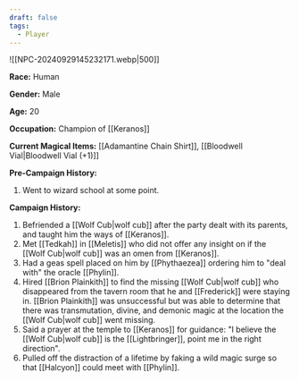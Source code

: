 ```yaml
---
draft: false
tags:
  - Player
---
```

![[NPC-20240929145232171.webp|500]]

**Race:** Human

**Gender:** Male

**Age:** 20

**Occupation:** Champion of [[Keranos]]

**Current Magical Items:** [[Adamantine Chain Shirt]], [[Bloodwell Vial|Bloodwell Vial (+1)]]

**Pre-Campaign History:**

1. Went to wizard school at some point. 

**Campaign History:** 

1. Befriended a [[Wolf Cub|wolf cub]] after the party dealt with its parents, and taught him the ways of [[Keranos]]. 
2. Met [[Tedkah]] in [[Meletis]] who did not offer any insight on if the [[Wolf Cub|wolf cub]] was an omen from [[Keranos]]. 
3. Had a geas spell placed on him by [[Phythaezea]] ordering him to "deal with" the oracle [[Phylin]]. 
4. Hired [[Brion Plainkith]] to find the missing [[Wolf Cub|wolf cub]] who disappeared from the tavern room that he and [[Frederick]] were staying in. [[Brion Plainkith]] was unsuccessful but was able to determine that there was transmutation, divine, and demonic magic at the location the  [[Wolf Cub|wolf cub]] went missing. 
5. Said a prayer at the temple to [[Keranos]] for guidance: "I believe the [[Wolf Cub|wolf cub]] is the [[Lightbringer]], point me in the right direction".
6. Pulled off the distraction of a lifetime by faking a wild magic surge so that [[Halcyon]] could meet with [[Phylin]]. 

